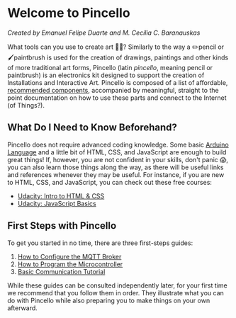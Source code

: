 # Welcome to Pincello

*Created by Emanuel Felipe Duarte and M. Cecília C. Baranauskas*

What tools can you use to create art 👨‍🎨? Similarly to the way a ✏️pencil or 🖌️paintbrush is used for the creation of drawings, paintings and other kinds of more traditional art forms, Pincello (latin *pincello*, meaning pencil or paintbrush) is an electronics kit designed to support the creation of Installations and Interactive Art. Pincello is composed of a list of affordable, [recommended components](components.md), accompanied by meaningful, straight to the point documentation on how to use these parts and connect to the Internet (of Things?).

## What Do I Need to Know Beforehand?

Pincello does not require advanced coding knowledge. Some basic [Arduino Language](https://www.arduino.cc/en/Reference/HomePage) and a little bit of HTML, CSS, and JavaScript are enough to build great things! If, however, you are not confident in your skills, don't panic 😱, you can also learn those things along the way, as there will be useful links and references whenever they may be useful. For instance, if you are new to HTML, CSS, and JavaScript, you can check out these free courses:

- [Udacity: Intro to HTML & CSS](https://www.udacity.com/course/intro-to-html-and-css--ud304)
- [Udacity: JavaScript Basics](https://www.udacity.com/course/javascript-basics--ud804)

## First Steps with Pincello

To get you started in no time, there are three first-steps guides:

1. [How to Configure the MQTT Broker](fs-how-to-configure-the-mqtt-broker.md)
2. [How to Program the Microcontroller](fs-how-to-program-the-microcontroller.md)
3. [Basic Communication Tutorial](fs-basic-communication-tutorial.md)

While these guides can be consulted independently later, for your first time we recommend that you follow them in order. They illustrate what you can do with Pincello while also preparing you to make things on your own afterward.
